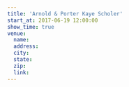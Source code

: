 ```yaml
---
title: 'Arnold & Porter Kaye Scholer'
start_at: 2017-06-19 12:00:00
show_time: true
venue:
  name:
  address:
  city:
  state:
  zip:
  link:
---
```



